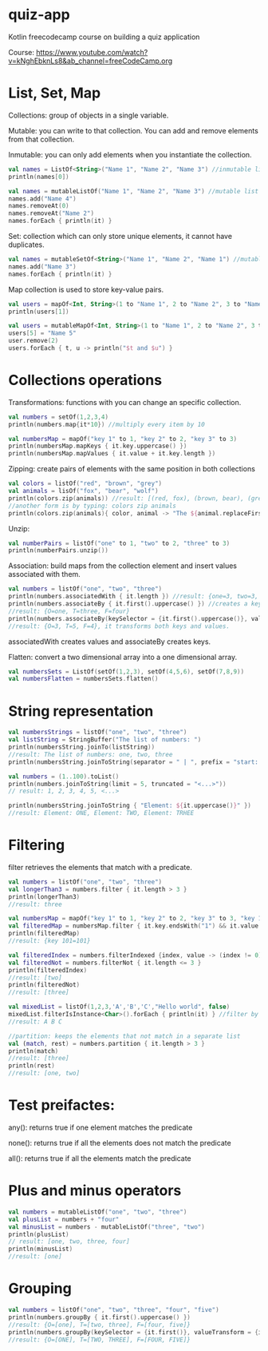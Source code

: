 # quiz-app
Kotlin freecodecamp course on building a quiz application

Course:
https://www.youtube.com/watch?v=kNghEbknLs8&ab_channel=freeCodeCamp.org

# List, Set, Map

Collections: group of objects in a single variable.

Mutable: you can write to that collection. You can add and remove elements from that collection.

Inmutable: you can only add elements when you instantiate the collection.

```kotlin
val names = ListOf<String>("Name 1", "Name 2", "Name 3") //inmutable list
println(names[0])

val names = mutableListOf("Name 1", "Name 2", "Name 3") //mutable list
names.add("Name 4")
names.removeAt(0)
names.removeAt("Name 2")
names.forEach { println(it) }
```

Set: collection which can only store unique elements, it cannot have duplicates.

```kotlin
val names = mutableSetOf<String>("Name 1", "Name 2", "Name 1") //mutable set
names.add("Name 3")
names.forEach { println(it) }
```

Map collection is used to store key-value pairs.

```kotlin
val users = mapOf<Int, String>(1 to "Name 1", 2 to "Name 2", 3 to "Name 3") //inmutable map
println(users[1])

val users = mutableMapOf<Int, String>(1 to "Name 1", 2 to "Name 2", 3 to "Name 3") //mutable map
users[5] = "Name 5"
user.remove(2)
users.forEach { t, u -> println("$t and $u") }
```

# Collections operations

Transformations: functions with you can change an specific collection.

```kotlin
val numbers = setOf(1,2,3,4)
println(numbers.map{it*10}) //multiply every item by 10

val numbersMap = mapOf("key 1" to 1, "key 2" to 2, "key 3" to 3)
println(numbersMap.mapKeys { it.key.uppercase() })
println(numbersMap.mapValues { it.value + it.key.length })
```

Zipping: create pairs of elements with the same position in both collections

```kotlin
val colors = listOf("red", "brown", "grey")
val animals = lisOf("fox", "bear", "wolf")
println(colors.zip(animals)) //result: [(red, fox), (brown, bear), (grey, wolf)]
//another form is by typing: colors zip animals
println(colors.zip(animals){ color, animal -> "The ${animal.replaceFirstChar { it.uppercase() }} is $color" })
```

Unzip:

```kotlin
val numberPairs = listOf("one" to 1, "two" to 2, "three" to 3)
println(numberPairs.unzip())
```

Association: build maps from the collection element and insert values associated with them.

```kotlin
val numbers = listOf("one", "two", "three")
println(numbers.associatedWith { it.length }) //result: {one=3, two=3, three=5}
println(numbers.associateBy { it.first().uppercase() }) //creates a key with the first letter of each element
//result: {O=one, T=three, F=four}
println(numbers.associateBy(keySelector = {it.first().uppercase()}, valuTransform = {it.length}))
//result: {O=3, T=5, F=4}, it transforms both keys and values.
```

associatedWith creates values and associateBy creates keys.

Flatten: convert a two dimensional array into a one dimensional array.

```kotlin
val numbersSets = ListOf(setOf(1,2,3), setOf(4,5,6), setOf(7,8,9))
val numbersFlatten = numbersSets.flatten()
```

# String representation

```kotlin
val numbersStrings = listOf("one", "two", "three")
val listString = StringBuffer("The list of numbers: ")
println(numbersString.joinTo(listString))
//result: The list of numbers: one, two, three
println(numbersString.joinToString(separator = " | ", prefix = "start: ", postfix = ": end"))

val numbers = (1..100).toList()
println(numbers.joinToString(limit = 5, truncated = "<...>"))
// result: 1, 2, 3, 4, 5, <...>

println(numbersString.joinToString { "Element: ${it.uppercase()}" })
//result: Element: ONE, Element: TWO, Element: TRHEE
```

# Filtering

filter retrieves the elements that match with a predicate.

```kotlin
val numbers = listOf("one", "two", "three")
val longerThan3 = numbers.filter { it.length > 3 }
println(longerThan3)
//result: three

val numbersMap = mapOf("key 1" to 1, "key 2" to 2, "key 3" to 3, "key 101" to 101)
val filteredMap = numbersMap.filter { it.key.endsWith("1") && it.value > 100 }
println(filteredMap)
//result: {key 101=101}

val filteredIndex = numbers.filterIndexed {index, value -> (index != 0) && (value.length < 5)}
val filteredNot = numbers.filterNot { it.length <= 3 }
println(filteredIndex)
//result: [two]
println(filteredNot)
//result: [three]

val mixedList = listOf(1,2,3,'A','B','C',"Hello world", false)
mixedList.filterIsInstance<Char>().forEach { println(it) } //filter by type
//result: A B C

//partition: keeps the elements that not match in a separate list
val (match, rest) = numbers.partition { it.length > 3 }
println(match)
//result: [three]
println(rest)
//result: [one, two]
```

# Test preifactes:

any(): returns true if one element matches the predicate

none(): returns true if all the elements does not match the predicate

all(): returns true if all the elements match the predicate

# Plus and minus operators

```kotlin
val numbers = mutableListOf("one", "two", "three")
val plusList = numbers + "four"
val minusList = numbers - mutableListOf("three", "two")
println(plusList)
// result: [one, two, three, four]
println(minusList)
//result: [one]
```

# Grouping

```kotlin
val numbers = listOf("one", "two", "three", "four", "five")
println(numbers.groupBy { it.first().uppercase() })
//result: {O=[one], T=[two, three], F=[four, five]}
println(numbers.groupBy(keySelector = {it.first()}, valueTransform = {it.uppercase()} ))
//result: {O=[ONE], T=[TWO, THREE], F=[FOUR, FIVE]}
```